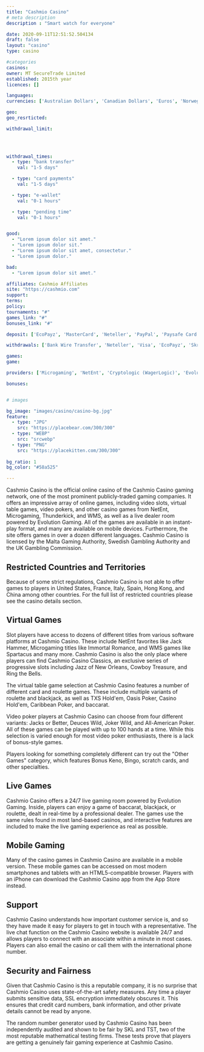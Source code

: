 ```yaml
---
title: "Cashmio Casino"
# meta description
description : "Smart watch for everyone"

date: 2020-09-11T12:51:52.504134
draft: false
layout: "casino" 
type: casino

#categories
casinos: 
owner: MT SecureTrade Limited
established: 2015th year
licences: []

languages: 
currencies: ['Australian Dollars', 'Canadian Dollars', 'Euros', 'Norwegian Kroner', 'Pounds Sterling', 'Swedish Kronor', 'United States Dollars']

geo: 
geo_resrticted: 

withdrawal_limit:

  
  

withdrawal_times:
  - type: "bank transfer"
    val: "1-5 days"

  - type: "card payments"
    val: "1-5 days"

  - type: "e-wallet"
    val: "0-1 hours"

  - type: "pending time"
    val: "0-1 hours"


good:
  - "Lorem ipsum dolor sit amet."
  - "Lorem ipsum dolor sit."
  - "Lorem ipsum dolor sit amet, consectetur."
  - "Lorem ipsum dolor."

bad:
  - "Lorem ipsum dolor sit amet."

affiliates: Cashmio Affiliates
site: "https://cashmio.com"
support: 
terms:
policy:
tournaments: "#"
games_link: "#"
bonuses_link: "#"

deposit: ['EcoPayz', 'MasterCard', 'Neteller', 'PayPal', 'Paysafe Card', 'instaDebit', 'Visa', 'iDEAL', 'Sofortuberwaisung', 'POLi', 'Euteller', 'P24', 'Trustly', 'Skrill', 'EnterCash', 'iDebit', 'Instabet', 'Sofort (by Skrill)', 'Zimpler']

withdrawals: ['Bank Wire Transfer', 'Neteller', 'Visa', 'EcoPayz', 'Skrill', 'Trustly']

games: 
game:

providers: ['Microgaming', 'NetEnt', 'Cryptologic (WagerLogic)', 'Evolution Gaming', 'Betsoft', 'Bally', "Play'n GO", 'IGT (WagerWorks)', 'WMS', 'NextGen Gaming', '1x2Games', 'Blueprint Gaming', 'Barcrest Games', 'Aristocrat', 'Genesis Gaming', 'Leander Games', 'Quickspin', 'Yggdrasil Gaming', 'Rabcat', 'Merkur Gaming', 'Thunderkick', '2 By 2 Gaming', 'Betdigital', 'Big Time Gaming', 'Elk Studios', 'SG Gaming', 'Lightning Box', 'Pragmatic Play', 'Red Tiger Gaming', 'Spigo', 'Foxium', 'Just For The Win', 'Side City Studios']

bonuses:


# images

bg_image: "images/casino/casino-bg.jpg"  
feature:
  - type: "JPG" 
    src: "https://placebear.com/300/300"
  - type: "WEBP"
    src: "srcwebp"
  - type: "PNG"
    src: "https://placekitten.com/300/300"  
 
bg_ratio: 1 
bg_color: "#58a525"  

---
```


Cashmio Casino is the official online casino of the Cashmio Casino gaming network, one of the most prominent publicly-traded gaming companies. It offers an impressive array of online games, including video slots, virtual table games, video pokers, and other casino games from NetEnt, Microgaming, Thunderkick, and WMS, as well as a live dealer room powered by Evolution Gaming. All of the games are available in an instant-play format, and many are available on mobile devices. Furthermore, the site offers games in over a dozen different languages. Cashmio Casino is licensed by the Malta Gaming Authority, Swedish Gambling Authority and the UK Gambling Commission.

## Restricted Countries and Territories
Because of some strict regulations, Cashmio Casino is not able to offer games to players in United States, France, Italy, Spain, Hong Kong, and China among other countries. For the full list of restricted countries please see the casino details section.

## Virtual Games
Slot players have access to dozens of different titles from various software platforms at Cashmio Casino. These include NetEnt favorites like Jack Hammer, Microgaming titles like Immortal Romance, and WMS games like Spartacus and many more. Cashmio Casino is also the only place where players can find Cashmio Casino Classics, an exclusive series of progressive slots including Jazz of New Orleans, Cowboy Treasure, and Ring the Bells.

The virtual table game selection at Cashmio Casino features a number of different card and roulette games. These include multiple variants of roulette and blackjack, as well as TXS Hold'em, Oasis Poker, Casino Hold'em, Caribbean Poker, and baccarat.

Video poker players at Cashmio Casino can choose from four different variants: Jacks or Better, Deuces Wild, Joker Wild, and All-American Poker. All of these games can be played with up to 100 hands at a time. While this selection is varied enough for most video poker enthusiasts, there is a lack of bonus-style games.

Players looking for something completely different can try out the "Other Games" category, which features Bonus Keno, Bingo, scratch cards, and other specialties.

## Live Games
Cashmio Casino offers a 24/7 live gaming room powered by Evolution Gaming. Inside, players can enjoy a game of baccarat, blackjack, or roulette, dealt in real-time by a professional dealer. The games use the same rules found in most land-based casinos, and interactive features are included to make the live gaming experience as real as possible.

## Mobile Gaming
Many of the casino games in Cashmio Casino are available in a mobile version. These mobile games can be accessed on most modern smartphones and tablets with an HTML5-compatible browser. Players with an iPhone can download the Cashmio Casino app from the App Store instead.

## Support
Cashmio Casino understands how important customer service is, and so they have made it easy for players to get in touch with a representative. The live chat function on the Cashmio Casino website is available 24/7 and allows players to connect with an associate within a minute in most cases. Players can also email the casino or call them with the international phone number.

## Security and Fairness
Given that Cashmio Casino is this a reputable company, it is no surprise that Cashmio Casino uses state-of-the-art safety measures. Any time a player submits sensitive data, SSL encryption immediately obscures it. This ensures that credit card numbers, bank information, and other private details cannot be read by anyone.

The random number generator used by Cashmio Casino has been independently audited and shown to be fair by SKL and TST, two of the most reputable mathematical testing firms. These tests prove that players are getting a genuinely fair gaming experience at Cashmio Casino.